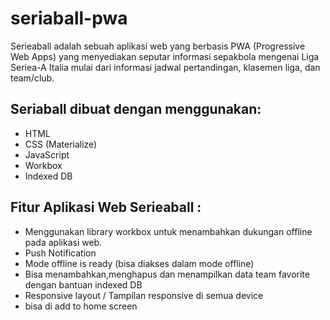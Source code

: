 # seriaball-pwa

Serieaball adalah sebuah aplikasi web yang berbasis PWA (Progressive Web Apps) yang menyediakan seputar informasi sepakbola mengenai Liga Seriea-A Italia mulai dari informasi jadwal pertandingan, klasemen liga, dan team/club.
<br>

<h2>Seriaball dibuat dengan menggunakan:</h2>
<ul>
  <li>HTML</li>
  <li>CSS (Materialize)</li>
  <li>JavaScript</li>
  <li>Workbox</li>
  <li>Indexed DB</li>
</ul>

<h2>Fitur Aplikasi Web Serieaball :</h2>
<ul>
  <li>Menggunakan library workbox untuk menambahkan dukungan offline pada aplikasi web.</li>
  <li>Push Notification</li>
  <li>Mode offline is ready (bisa diakses dalam mode offline)</li>
  <li>Bisa menambahkan,menghapus dan menampilkan data team favorite dengan bantuan indexed DB</li>
  <li>Responsive layout / Tampilan responsive di semua device</li>
  <li>bisa di add to home screen</li>
</ul>
